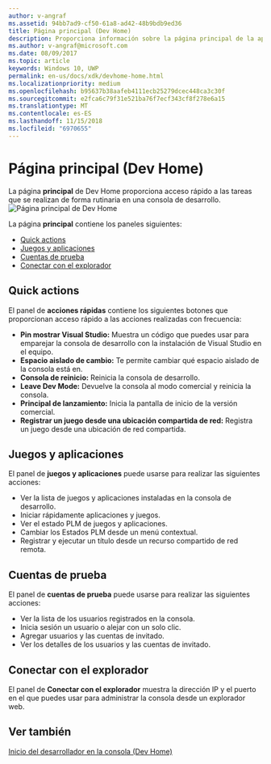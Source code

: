 ```yaml
---
author: v-angraf
ms.assetid: 94bb7ad9-cf50-61a8-ad42-48b9bdb9ed36
title: Página principal (Dev Home)
description: Proporciona información sobre la página principal de la aplicación Dev Home para Xbox One.
ms.author: v-angraf@microsoft.com
ms.date: 08/09/2017
ms.topic: article
keywords: Windows 10, UWP
permalink: en-us/docs/xdk/devhome-home.html
ms.localizationpriority: medium
ms.openlocfilehash: b95637b38aafeb4111ecb25279dcec448ca3c30f
ms.sourcegitcommit: e2fca6c79f31e521ba76f7ecf343cf8f278e6a15
ms.translationtype: MT
ms.contentlocale: es-ES
ms.lasthandoff: 11/15/2018
ms.locfileid: "6970655"
---
```

# <a name="home-page-dev-home"></a>Página principal (Dev Home)
   
  
La página **principal** de Dev Home proporciona acceso rápido a las tareas que se realizan de forma rutinaria en una consola de desarrollo.   
 ![Página principal de Dev Home](images/devhome_home.png)   
  
La página **principal** contiene los paneles siguientes:   
 
   *  [Quick actions](#ID4EEB)  
   *  [Juegos y aplicaciones](#ID4EPC)  
   *  [Cuentas de prueba](#ID4EQD)  
   *  [Conectar con el explorador](#ID4EFE)  

 
<a id="ID4EEB"></a>

   

## <a name="quick-actions"></a>Quick actions  
   
  
El panel de **acciones rápidas** contiene los siguientes botones que proporcionan acceso rápido a las acciones realizadas con frecuencia:   
 
   *  **Pin mostrar Visual Studio:** Muestra un código que puedes usar para emparejar la consola de desarrollo con la instalación de Visual Studio en el equipo.   
   *  **Espacio aislado de cambio:** Te permite cambiar qué espacio aislado de la consola está en.   
   *  **Consola de reinicio:** Reinicia la consola de desarrollo.   
   *  **Leave Dev Mode:** Devuelve la consola al modo comercial y reinicia la consola.   
   *  **Principal de lanzamiento:** Inicia la pantalla de inicio de la versión comercial.   
   *  **Registrar un juego desde una ubicación compartida de red:** Registra un juego desde una ubicación de red compartida.   

  
<a id="ID4EPC"></a>

   

## <a name="games--apps"></a>Juegos y aplicaciones   
   
  
El panel de **juegos y aplicaciones** puede usarse para realizar las siguientes acciones:   
 
   *  Ver la lista de juegos y aplicaciones instaladas en la consola de desarrollo.  
   *  Iniciar rápidamente aplicaciones y juegos.  
   *  Ver el estado PLM de juegos y aplicaciones.  
   *  Cambiar los Estados PLM desde un menú contextual.  
   *  Registrar y ejecutar un título desde un recurso compartido de red remota.

  
<a id="ID4EQD"></a>

   

## <a name="test-accounts"></a>Cuentas de prueba  
   
  
El panel de **cuentas de prueba** puede usarse para realizar las siguientes acciones:   
 
   *  Ver la lista de los usuarios registrados en la consola.  
   *  Inicia sesión un usuario o alejar con un solo clic.  
   *  Agregar usuarios y las cuentas de invitado.  
   *  Ver los detalles de los usuarios y las cuentas de invitado.  

  
<a id="ID4EFE"></a>

   

## <a name="connect-with-your-browser"></a>Conectar con el explorador  
   
  
El panel de **Conectar con el explorador** muestra la dirección IP y el puerto en el que puedes usar para administrar la consola desde un explorador web.   
  
<a id="ID4EPE"></a>

   

## <a name="see-also"></a>Ver también  
 [Inicio del desarrollador en la consola (Dev Home)](dev-home.md)

  